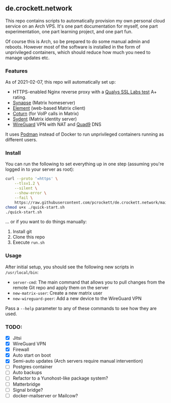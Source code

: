 ## de.crockett.network

This repo contains scripts to automatically provision my own personal cloud service on an Arch VPS. It's one part documentation for myself, one part experimentation, one part learning project, and one part fun.

Of course this is Arch, so be prepared to do some manual admin and reboots. However most of the software is installed in the form of unprivileged containers, which should reduce how much you need to manage updates etc.

### Features

As of 2021-02-07, this repo will automatically set up:

* HTTPS-enabled Nginx reverse proxy with a [Qualys SSL Labs test][1] A+ rating.
* [Synapse][2] (Matrix homeserver)
* [Element][3] (web-based Matrix client)
* [Coturn][4] (for VoIP calls in Matrix)
* [Sydent][5] (Matrix identity server)
* [WireGuard][6] VPN with NAT and [Quad9][7] DNS

It uses [Podman][8] instead of Docker to run unprivileged containers running as different users.

### Install

You can run the following to set everything up in one step (assuming you're logged in to your server as root):

```bash
curl --proto '=https' \
    --tlsv1.2 \
    --silent \
    --show-error \
    --fail \
    https://raw.githubusercontent.com/pcrockett/de.crockett.network/main/quick-start.sh > quick-start.sh
chmod u+x ./quick-start.sh
./quick-start.sh
```

... or if you want to do things manually:

1. Install git
2. Clone this repo
3. Execute `run.sh`

### Usage

After initial setup, you should see the following new scripts in `/usr/local/bin`:

* `server-cmd`: The main command that allows you to pull changes from the remote Git repo and apply them on the server
* `new-matrix-user`: Create a new matrix user
* `new-wireguard-peer`: Add a new device to the WireGuard VPN

Pass a `--help` parameter to any of these commands to see how they are used.

### TODO:

* [x] Jitsi
* [x] WireGuard VPN
* [x] Firewall
* [x] Auto start on boot
* [x] Semi-auto updates (Arch servers require manual intervention)
* [ ] Postgres container
* [ ] Auto backups
* [ ] Refactor to a Yunohost-like package system?
* [ ] Matterbridge
* [ ] Signal bridge?
* [ ] docker-mailserver or Mailcow?

[1]: https://www.ssllabs.com/ssltest/
[2]: https://github.com/matrix-org/synapse
[3]: https://github.com/vector-im/element-web
[4]: https://github.com/instrumentisto/coturn-docker-image
[5]: https://github.com/matrix-org/sydent
[6]: https://www.wireguard.com/
[7]: https://www.quad9.net/
[8]: https://podman.io/
